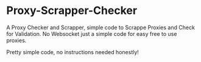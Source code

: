 # Proxy-Scrapper-Checker
A Proxy Checker and Scrapper, simple code to Scrappe Proxies and Check for Validation. No Websocket just a simple code for easy free to use proxies.

Pretty simple code, no instructions needed honestly!
